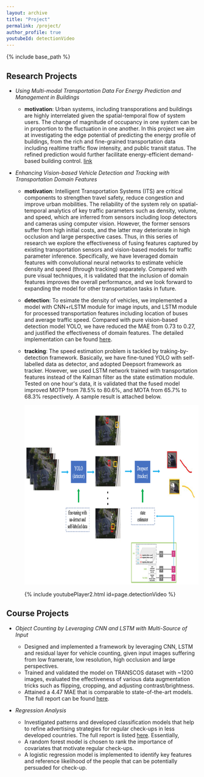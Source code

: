 ```yaml
---
layout: archive
title: "Project"
permalink: /project/
author_profile: true
youtubeId: detectionVideo
---
```


{% include base_path %}


Research Projects 
--------------
* *Using Multi-modal Transportation Data For Energy Prediction and Management in Buildings*
  * **motivation**: Urban systems, including transporations and buildings are highly interrelated given the spatial-temporal flow of system users. The change of magnitude of occupancy in one system can be in proportion to the fluctuation in one another. In this project we aim at investigating the edge potential of predicting the energy profile of buildings, from the rich and fine-grained transportation data including realtime traffic flow intensity, and public transit status. The refined prediction would further facilitate energy-efficient demand-based building control. [link](https://www.nsf.gov/awardsearch/showAward?AWD_ID=1637222)


* *Enhancing Vision-based Vehicle Detection and Tracking with Transportation Domain Features*
  * **motivation**: Intelligent Transportation Systems (ITS) are critical components to strengthen travel safety, reduce congestion and improve urban mobilities. The reliability of the system rely on spatial-temporal analytics of key traffic parameters such as density, volume, and speed, which are inferred from sensors including loop detectors and cameras using computer vision. However, the former sensors suffer from high initial costs, and the latter may deteriorate in high occlusion and large perspective cases. Thus, in this series of research we explore the effectiveness of fusing features captured by existing transportation sensors and vision-based models for traffic parameter inference. Specifically, we have leveraged domain features with convolutional neural networks to estimate vehicle density and speed (through tracking) separately. Compared with pure visual techniques, it is validated that the inclusion of domain features improves the overall performance, and we look forward to expanding the model for other transportation tasks in future.
 
  * **detection**: To esimate the density of vehicles, we implemented a model with CNN+rLSTM module for image inputs, and LSTM module for processed transportation features including location of buses and average traffic speed. Compared with pure vision-based detection model YOLO, we have reduced the MAE from 0.73 to 0.27, and justified the effectiveness of domain features. The detailed implementation can be found [here](https://milanlx.github.io/files/trans_detection.pdf). 


  * **tracking**: The speed estimation problem is tackled by traking-by-detection framework. Basically, we have fine-tuned YOLO with self-labelled data as detector, and adopted Deepsort framework as tracker. However, we used LSTM network trained with transportation features instead of the Kalman filter as the state estimation module. Tested on one hour's data, it is validated that the fused model improved MOTP from 78.5% to 80.6%, and MOTA from 65.7% to 68.3% respectively. A sample result is attached below. 
                                 <p align="center"><img width="910" height="470" src='/images/tracking_framework.png'></p>
                                                   {% include youtubePlayer2.html id=page.detectionVideo %}


Course Projects 
------------- 
* *Object Counting by Leveraging CNN and LSTM with Multi-Source of Input*
  - Designed and implemented a framework by leveraging CNN, LSTM and residual layer for vehicle counting, given input images suffering from low framerate, low resolution, high occlusion and large perspectives. 
  - Trained and validated the model on TRANSCOS dataset with ~1200 images, evaluated the effectiveness of various data augmentation tricks such as flipping, cropping, and adjusting contrast/brightness. 
  - Attained a 4.47 MAE that is comparable to state-of-the-art models. The full report can be found [here](https://milanlx.github.io/files/10707_project.pdf). 

* *Regression Analysis*
  - Investigated patterns and developed classification models that help to refine advertising strategies for regular check-ups in less developed countries. The full report is listed [here](https://milanlx.github.io/files/36707_project3.pdf). Essentially,
  - A random forest model is chosen to rank the importance of covariates that motivate regular check-ups.
  - A logistic regression model is implemented to identify key features and reference likelihood of the people that can be potentially persuaded for check-up. 

